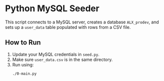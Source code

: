# Python MySQL Seeder

This script connects to a MySQL server, creates a database `ALX_prodev`, and sets up a `user_data` table populated with rows from a CSV file.

## How to Run

1. Update your MySQL credentials in `seed.py`.
2. Make sure `user_data.csv` is in the same directory.
3. Run using:
   ```bash
   ./0-main.py
